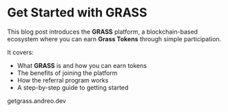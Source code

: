 # Get Started with GRASS

This blog post introduces the **GRASS** platform, a blockchain-based ecosystem where you can earn **Grass Tokens** through simple participation. 

It covers:
- What **GRASS** is and how you can earn tokens
- The benefits of joining the platform
- How the referral program works
- A step-by-step guide to getting started

getgrass.andreo.dev
